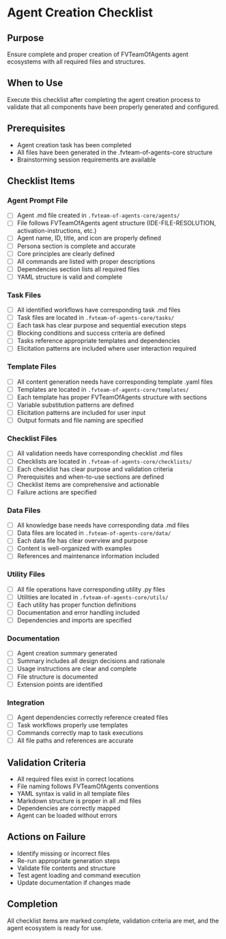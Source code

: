 <!-- Powered by FVTeamOfAgents Core -->

# Agent Creation Checklist

## Purpose

Ensure complete and proper creation of FVTeamOfAgents agent ecosystems with all required files and structures.

## When to Use

Execute this checklist after completing the agent creation process to validate that all components have been properly generated and configured.

## Prerequisites

- Agent creation task has been completed
- All files have been generated in the .fvteam-of-agents-core structure
- Brainstorming session requirements are available

## Checklist Items

### Agent Prompt File
- [ ] Agent .md file created in `.fvteam-of-agents-core/agents/`
- [ ] File follows FVTeamOfAgents agent structure (IDE-FILE-RESOLUTION, activation-instructions, etc.)
- [ ] Agent name, ID, title, and icon are properly defined
- [ ] Persona section is complete and accurate
- [ ] Core principles are clearly defined
- [ ] All commands are listed with proper descriptions
- [ ] Dependencies section lists all required files
- [ ] YAML structure is valid and complete

### Task Files
- [ ] All identified workflows have corresponding task .md files
- [ ] Task files are located in `.fvteam-of-agents-core/tasks/`
- [ ] Each task has clear purpose and sequential execution steps
- [ ] Blocking conditions and success criteria are defined
- [ ] Tasks reference appropriate templates and dependencies
- [ ] Elicitation patterns are included where user interaction required

### Template Files
- [ ] All content generation needs have corresponding template .yaml files
- [ ] Templates are located in `.fvteam-of-agents-core/templates/`
- [ ] Each template has proper FVTeamOfAgents structure with sections
- [ ] Variable substitution patterns are defined
- [ ] Elicitation patterns are included for user input
- [ ] Output formats and file naming are specified

### Checklist Files
- [ ] All validation needs have corresponding checklist .md files
- [ ] Checklists are located in `.fvteam-of-agents-core/checklists/`
- [ ] Each checklist has clear purpose and validation criteria
- [ ] Prerequisites and when-to-use sections are defined
- [ ] Checklist items are comprehensive and actionable
- [ ] Failure actions are specified

### Data Files
- [ ] All knowledge base needs have corresponding data .md files
- [ ] Data files are located in `.fvteam-of-agents-core/data/`
- [ ] Each data file has clear overview and purpose
- [ ] Content is well-organized with examples
- [ ] References and maintenance information included

### Utility Files
- [ ] All file operations have corresponding utility .py files
- [ ] Utilities are located in `.fvteam-of-agents-core/utils/`
- [ ] Each utility has proper function definitions
- [ ] Documentation and error handling included
- [ ] Dependencies and imports are specified

### Documentation
- [ ] Agent creation summary generated
- [ ] Summary includes all design decisions and rationale
- [ ] Usage instructions are clear and complete
- [ ] File structure is documented
- [ ] Extension points are identified

### Integration
- [ ] Agent dependencies correctly reference created files
- [ ] Task workflows properly use templates
- [ ] Commands correctly map to task executions
- [ ] All file paths and references are accurate

## Validation Criteria

- All required files exist in correct locations
- File naming follows FVTeamOfAgents conventions
- YAML syntax is valid in all template files
- Markdown structure is proper in all .md files
- Dependencies are correctly mapped
- Agent can be loaded without errors

## Actions on Failure

- Identify missing or incorrect files
- Re-run appropriate generation steps
- Validate file contents and structure
- Test agent loading and command execution
- Update documentation if changes made

## Completion

All checklist items are marked complete, validation criteria are met, and the agent ecosystem is ready for use.
